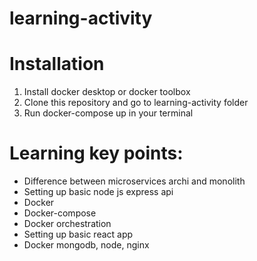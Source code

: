 # learning-activity

# Installation

1. Install docker desktop or docker toolbox
2. Clone this repository and go to learning-activity folder
3. Run docker-compose up in your terminal

# Learning key points:

- Difference between microservices archi and monolith
- Setting up basic node js express api
- Docker
- Docker-compose
- Docker orchestration
- Setting up basic react app
- Docker mongodb, node, nginx
